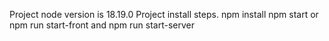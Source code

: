 Project node version is 18.19.0
Project install steps.
npm install
npm start or npm run start-front and npm run start-server

